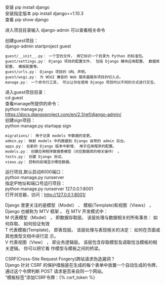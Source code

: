 安装  pip install django  
安装指定版本 pip install django==1.10.3  
查看  pip show django

进入项目目录输入 django-admin  可以查看相关命令  

创建guest项目：  
django-admin startproject guest  
```
guest/__init__.py： 一个空的文件， 用它标识一个目录为 Python 的标准包。
guest/settings.py： Django 项目的配置文件， 包括 Django 模块应用配置， 数据库配置， 模板配置等。
guest/urls.py： Django 项目的 URL 声明。
guest/wsgi.py： 为 WSGI 兼容的 Web 服务器服务项目的切入点。
manage.py： 一个命令行工具， 可以让你在使用 Django 项目时以不同的方式进行交互。
```
进入guest项目目录：  
cd guest  
查看manage所提供的命令：  
python manage.py  
https://docs.djangoproject.com/en/2.1/ref/django-admin/  
创建sign项目：  
python manage.py startapp sign  
``` 
migrations/： 用于记录 models 中数据的变更。
admin.py： 映射 models 中的数据到 Django 自带的 admin 后台。
apps.py： 在新的 Django 版本中新增， 用于应用程序的配置。
models.py： 创建应用程序数据表模型（对应数据库的相关操作） 。
tests.py： 创建 Django 测试。
views.py： 控制向前端显示哪些数据。
```
运行项目,默认启动8000端口：  
python manage.py runserver  
指定IP地址和端口号运行项目：  
python manage.py runserver 127.0.0.1:8001  
打开浏览器，访问：http://127.0.0.1:8001/  

Django 里更关注的是模型（Model） 、 模板(Template)和视图（Views） ，
Django 也被称为 MTV 框架 。 在 MTV 开发模式中：  
M 代表模型（Model） ， 即数据存取层。 该层处理与数据相关的所有事务： 如何存取、 如何验证有效  
T 代表模板(Template)， 即表现层。 该层处理与表现相关的决定： 如何在页面或其他类型文档中进行显
示。  
V 代表视图（View） ， 即业务逻辑层。 该层包含存取模型及调取恰当模板的相关逻辑。 你可以把它看
作模型与模板之间的桥梁。

CSRF(Cross-Site Request Forgery)跨站请求伪造漏洞？  
Django 针对 CSRF 的保护措施是在生成的每个表单中放置一个自动生成的令牌， 通过这个令牌判断 POST
请求是否来自同一个网站。  
“模板标签”添加CSRF令牌：{% csrf_token %}  























